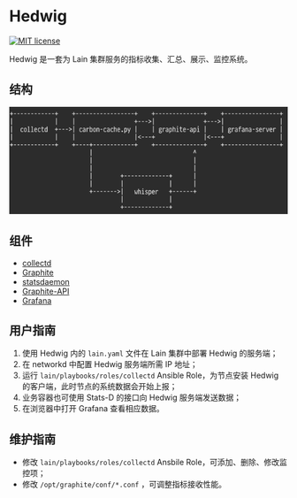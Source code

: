 # Hedwig

[![MIT license](https://img.shields.io/github/license/mashape/apistatus.svg)](https://opensource.org/licenses/MIT)

Hedwig 是一套为 Lain 集群服务的指标收集、汇总、展示、监控系统。


## 结构

![Hedwig](static/asciiflow-collectd-graphite-grafana-2.png)


## 组件

* [collectd](https://collectd.org/)
* [Graphite](http://graphite.readthedocs.org/)
* [statsdaemon](https://github.com/Vimeo/statsdaemon/)
* [Graphite-API](https://github.com/brutasse/graphite-api)
* [Grafana](http://grafana.org/)


## 用户指南

1. 使用 Hedwig 内的 `lain.yaml` 文件在 Lain 集群中部署 Hedwig 的服务端；
2. 在 networkd 中配置 Hedwig 服务端所需 IP 地址；
3. 运行 `lain/playbooks/roles/collectd` Ansible Role，为节点安装 Hedwig 的客户端，此时节点的系统数据会开始上报；
4. 业务容器也可使用 Stats-D 的接口向 Hedwig 服务端发送数据；
5. 在浏览器中打开 Grafana 查看相应数据。


## 维护指南

* 修改 `lain/playbooks/roles/collectd` Ansbile Role，可添加、删除、修改监控项；
* 修改 `/opt/graphite/conf/*.conf` ，可调整指标接收性能。
